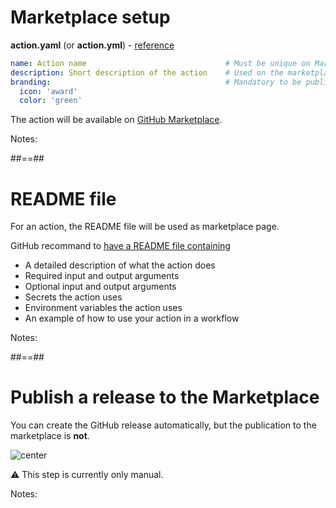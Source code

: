 <!-- .slide: class="with-code" -->

# Marketplace setup

**action.yaml** (or **action.yml**) - [reference](https://docs.github.com/en/actions/creating-actions/metadata-syntax-for-github-actions#branding)

```yaml [1|2|3-5]
name: Action name                               # Must be unique on Marketplace
description: Short description of the action    # Used on the marketplace
branding:                                       # Mandatory to be publish on the Marketplace
  icon: 'award'
  color: 'green'
```

The action will be available on [GitHub Marketplace](https://github.com/marketplace?type=actions).

Notes:

##==##

# README file

For an action, the README file will be used as marketplace page.

GitHub recommand to [have a README file containing](https://docs.github.com/en/actions/creating-actions/about-custom-actions#creating-a-readme-file-for-your-action)

- A detailed description of what the action does
- Required input and output arguments
- Optional input and output arguments
- Secrets the action uses
- Environment variables the action uses
- An example of how to use your action in a workflow
<!-- .element: class="list-fragment" -->

Notes:

##==##

# Publish a release to the Marketplace

You can create the GitHub release automatically, but the publication to the marketplace is **not**.

![center](./assets/images/lifecycle-marketplace.png)

⚠️ This step is currently only manual.
<!-- .element: class="credits" -->

Notes:
